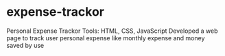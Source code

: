 # expense-trackor
 Personal Expense Trackor
 Tools: HTML, CSS, JavaScript
 Developed a web page to track user personal expense like monthly expense and money saved by use
